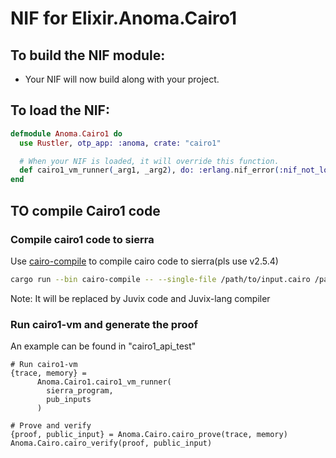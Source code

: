 # NIF for Elixir.Anoma.Cairo1

## To build the NIF module:

- Your NIF will now build along with your project.

## To load the NIF:

```elixir
defmodule Anoma.Cairo1 do
  use Rustler, otp_app: :anoma, crate: "cairo1"

  # When your NIF is loaded, it will override this function.
  def cairo1_vm_runner(_arg1, _arg2), do: :erlang.nif_error(:nif_not_loaded)
end
```

## TO compile Cairo1 code

### Compile cairo1 code to sierra

Use [cairo-compile](https://github.com/starkware-libs/cairo) to compile cairo code to sierra(pls use v2.5.4)

```bash
cargo run --bin cairo-compile -- --single-file /path/to/input.cairo /path/to/output.sierra --replace-ids
```

Note: It will be replaced by Juvix code and Juvix-lang compiler

### Run cairo1-vm and generate the proof
An example can be found in "cairo1_api_test"

```
# Run cairo1-vm
{trace, memory} =
      Anoma.Cairo1.cairo1_vm_runner(
        sierra_program,
        pub_inputs
      )

# Prove and verify
{proof, public_input} = Anoma.Cairo.cairo_prove(trace, memory)
Anoma.Cairo.cairo_verify(proof, public_input)
```